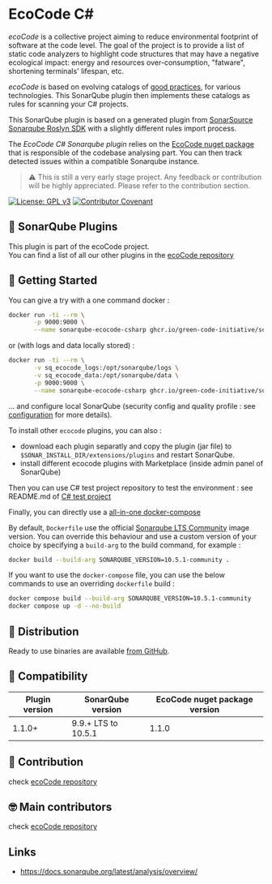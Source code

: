 EcoCode C#
===========

_ecoCode_ is a collective project aiming to reduce environmental footprint of software at the code level. The goal of
the project is to provide a list of static code analyzers to highlight code structures that may have a negative
ecological impact: energy and resources over-consumption, "fatware", shortening terminals' lifespan, etc.

_ecoCode_ is based on evolving catalogs
of [good practices](https://github.com/green-code-initiative/ecoCode/blob/main/docs/rules), for various technologies.
This SonarQube plugin then implements these catalogs as rules for scanning your C# projects.

This SonarQube plugin is based on a generated plugin from [SonarSource Sonarqube Roslyn SDK](https://github.com/SonarSource/sonarqube-roslyn-sdk) with a slightly different rules import process.

The _EcoCode C# Sonarqube plugin_ relies on the [EcoCode nuget package](https://www.nuget.org/packages/EcoCode) that is responsible of the codebase analysing part. You can then track detected issues within a compatible Sonarqube instance.

> ⚠️ This is still a very early stage project. Any feedback or contribution will be highly appreciated. Please
> refer to the contribution section.

[![License: GPL v3](https://img.shields.io/badge/License-GPLv3-blue.svg)](https://www.gnu.org/licenses/gpl-3.0)
[![Contributor Covenant](https://img.shields.io/badge/Contributor%20Covenant-2.1-4baaaa.svg)](https://github.com/green-code-initiative/ecoCode-common/blob/main/doc/CODE_OF_CONDUCT.md)

🌿 SonarQube Plugins
-------------------

This plugin is part of the ecoCode project.\
You can find a list of all our other plugins in
the [ecoCode repository](https://github.com/green-code-initiative/ecoCode#-sonarqube-plugins)

🚀 Getting Started
------------------

You can give a try with a one command docker :

```sh
docker run -ti --rm \
       -p 9000:9000 \
       --name sonarqube-ecocode-csharp ghcr.io/green-code-initiative/sonarqube-ecocode-csharp:latest
```

or (with logs and data locally stored) :

```sh
docker run -ti --rm \
       -v sq_ecocode_logs:/opt/sonarqube/logs \
       -v sq_ecocode_data:/opt/sonarqube/data \
       -p 9000:9000 \
       --name sonarqube-ecocode-csharp ghcr.io/green-code-initiative/sonarqube-ecocode-csharp:latest
```

... and configure local SonarQube (security config and quality profile : see [configuration](https://github.com/green-code-initiative/ecoCode-common/blob/main/doc/INSTALL.md#configuration-sonarqube) for more details).

To install other `ecocode` plugins, you can also :

- download each plugin separatly and copy the plugin (jar file) to `$SONAR_INSTALL_DIR/extensions/plugins` and restart SonarQube.
- install different ecocode plugins with Marketplace (inside admin panel of SonarQube)

Then you can use C# test project repository to test the environment : see README.md of [C# test project](https://github.com/green-code-initiative/ecoCode-csharp-test-project)

Finally, you can directly use a [all-in-one docker-compose](https://github.com/green-code-initiative/ecoCode-common/blob/main/doc/INSTALL.md#start-sonarqube-if-first-time)

By default, `Dockerfile` use the official [Sonarqube LTS Community](https://hub.docker.com/_/sonarqube) image version.
You can override this behaviour and use a custom version of your choice by specifying a `build-arg` to the build command, for example :

```sh
docker build --build-arg SONARQUBE_VERSION=10.5.1-community .
```

If you want to use the `docker-compose` file, you can use the below commands to use an overriding `dockerfile` build :

```sh
docker compose build --build-arg SONARQUBE_VERSION=10.5.1-community
docker compose up -d --no-build
```

🛒 Distribution
------------------

Ready to use binaries are available [from GitHub](https://github.com/green-code-initiative/ecoCode-csharp-sonarqube/releases).

🧩 Compatibility
-----------------

| Plugin version | SonarQube version   | EcoCode nuget package version |
| -------------- | ------------------- | ----------------------------- |
| 1.1.0+         | 9.9.+ LTS to 10.5.1 | 1.1.0                         |

🤝 Contribution
---------------

check [ecoCode repository](https://github.com/green-code-initiative/ecoCode#-contribution)

🤓 Main contributors
--------------------

check [ecoCode repository](https://github.com/green-code-initiative/ecoCode#-main-contributors)

Links
-----

- <https://docs.sonarqube.org/latest/analysis/overview/>

